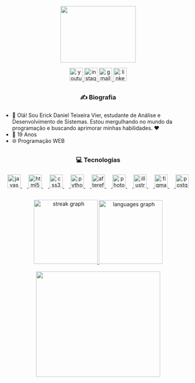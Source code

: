 <div align="center">
  
  <img height="150" width="200" src="https://i.imgur.com/oaZbOkK.gif"  /><br>
    
  <a href="https://www.youtube.com/@erixkat6541" target="_blank">
  <img src="https://img.shields.io/static/v1?message=Youtube&logo=youtube&label=&color=000000&logoColor=white&labelColor=&style=for-the-badge" height="35" alt="youtube logo" />
  </a>
  <a href="https://www.instagram.com/erickdanielteixeira" target="_blank">
    <img src="https://img.shields.io/static/v1?message=Instagram&logo=instagram&label=&color=000000&logoColor=white&labelColor=&style=for-the-badge" height="35" alt="instagram logo" />
    </a>
  <a href="mailto:erixkat10@gmail.com" target="_blank">
    <img src="https://img.shields.io/static/v1?message=Gmail&logo=gmail&label=&color=000000&logoColor=white&labelColor=&style=for-the-badge" height="35" alt="gmail logo" />
    </a>
  <img src="https://img.shields.io/static/v1?message=LinkedIn&logo=linkedin&label=&color=000000&logoColor=white&labelColor=&style=for-the-badge" height="35" alt="linkedin logo" />
</div>

##

<div align="center">


<h3 align="center"> ✍ Biografia </h3>

###

<div align="left">

- 👋 Olá! Sou Erick Daniel Teixeira Vier, estudante de Análise e Desenvolvimento de Sistemas. Estou mergulhando no mundo da programação e buscando aprimorar minhas habilidades. ❤️
- 🎉 19 Anos
- 🌐 Programação WEB

</div>

##

<h3 align="center">💻 Tecnologias </h3>

###
 
<div align="center">
  <a href="https://www.devmedia.com.br/javascript/" target="_blank">
  <img src="https://cdn.jsdelivr.net/gh/devicons/devicon/icons/javascript/javascript-original.svg" height="35" alt="javascript logo"  />
  <img width="13" />
  <img src="https://cdn.jsdelivr.net/gh/devicons/devicon/icons/html5/html5-original.svg" height="35" alt="html5 logo"  />
  <img width="13" />
  <img src="https://cdn.jsdelivr.net/gh/devicons/devicon/icons/css3/css3-original.svg" height="35" alt="css3 logo"  />
  <img width="13" />
  <img src="https://cdn.jsdelivr.net/gh/devicons/devicon/icons/python/python-original.svg" height="35" alt="python logo"  />
  <img width="13" />
  <img src="https://cdn.jsdelivr.net/gh/devicons/devicon/icons/aftereffects/aftereffects-original.svg" height="35" alt="aftereffects logo"  />
  <img width="13" />
  <img src="https://cdn.jsdelivr.net/gh/devicons/devicon/icons/photoshop/photoshop-plain.svg" height="35" alt="photoshop logo"  />
  <img width="13" />
  <img src="https://cdn.jsdelivr.net/gh/devicons/devicon/icons/illustrator/illustrator-plain.svg" height="35" alt="illustrator logo"  />
  <img width="13" />
  <img src="https://cdn.jsdelivr.net/gh/devicons/devicon/icons/figma/figma-original.svg" height="35" alt="figma logo"  />
  <img width="13" />
  <img src="https://cdn.jsdelivr.net/gh/devicons/devicon/icons/postgresql/postgresql-original.svg" height="35" alt="postgresql logo"  />
</div>

##

<div align="center">
  <img src="https://streak-stats.demolab.com?user=ErickDaniel7&locale=en&mode=daily&theme=apprentice&hide_border=true&border_radius=5" height="170" alt="streak graph"  />
  <img src="https://github-readme-stats.vercel.app/api/top-langs?username=ErickDaniel7&locale=en&hide_title=false&layout=compact&card_width=320&langs_count=5&theme=apprentice&hide_border=true" height="169" alt="languages graph"  />
</div><br>

<div align="center">
  
  <img height="280" width="330" src="https://spotify-recently-played-readme.vercel.app/api?user=h8rx53x6ewgov1ttdy6njyyg5" />
  
</div>

